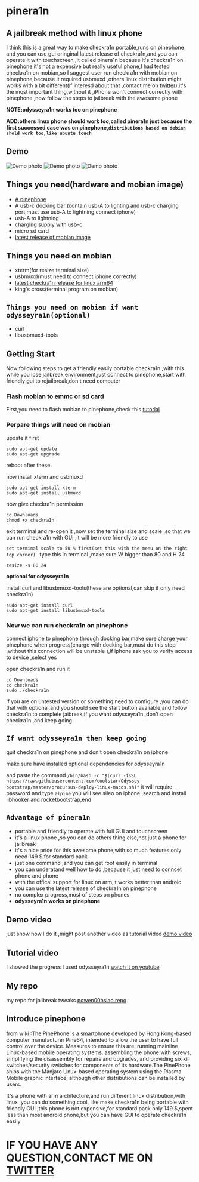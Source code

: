 # pinera1n
## A jailbreak method with linux phone 

I think this is a great way to make checkra1n portable,runs on pinephone and you can use gui  oringinal latest release of checkra1n,and you can operate it with touchscreen ,It called pinera1n because it's checkra1n on pinephone,it's not a expensive but really useful phone,I had tested checkra1n on mobian,so I suggest user run checkra1n with mobian on pinephone,because it required usbmuxd ,others linux distribution might works with a bit different(if interesd about that ,contact me on [twitter](https://twitter.com/powen00hsiao)),it's the most important thing,without it ,iPhone won't connect correctly with pinephone ,now follow the steps to jailbreak with the awesome phone 

**NOTE:odysseyra1n works too on pinephone**

**ADD:others linux phone should work too,called pinera1n just because the first successed case was on pinephone,`distributions based on debian shold work too,like ubuntu touch`**

## Demo 
![Demo photo][1]
![Demo photo][2]
![Demo photo][3]

## Things you need(hardware and mobian image)
- [A pinephone](https://www.pine64.org/pinephone/)
- A usb-c docking bar (contain usb-A to lighting and usb-c charging port,must use usb-A to lightning connect iphone)
- usb-A to lightning
- charging supply with usb-c
- micro sd card 
- [latest release of mobian image](https://mobian-project.org)

## Things you need on mobian
- xterm(for resize terminal size)
- usbmuxd(must need to connect iphone correctly)
- [latest checkra1n release for linux arm64](https://checkra.in)
- king's cross(terminal program on mobian)

## `Things you need on mobian if want odysseyra1n(optional)`
- curl
- libusbmuxd-tools

## Getting  Start

Now following steps to get a friendly easily portable checkra1n ,with this while you lose jailbreak environment,just connect to pinephone,start with friendly gui to rejailbreak,don't need computer 

### Flash mobian to emmc or sd card 

First,you need to flash mobian to pinephone,check this [tutorial](https://wiki.pine64.org/wiki/PinePhone_Installation_Instructions)

### Perpare things will need on mobian

update it first 
```
sudo apt-get update
sudo apt-get upgrade
```
reboot after these 

now install xterm and usbmuxd 
```
sudo apt-get install xterm
sudo apt-get install usbmuxd
```
now give checkra1n permission
```
cd Downloads
chmod +x checkra1n
```
exit terminal and re-open it ,now set the terminal size and scale ,so that we can run checkra1n with GUI ,it will be more friendly to use 

`set terminal scale to 50 % first(set this with the menu on the right top corner) `
type this in terminal ,make sure W bigger than 80 and H 24
```
resize -s 80 24
```
**optional for odysseyra1n**

install curl and libusbmuxd-tools(these are optional,can skip if only need checkra1n)
```
sudo apt-get install curl
sudo apt-get install libusbmuxd-tools
```

### Now we can run checkra1n on pinephone 
connect iphone to pinephone through docking bar,make sure charge your pinephone when progress(charge with docking bar,must do this step ,without this connection will be unstable ),if iphone ask you to verify access to device ,select yes

open checkra1n and run it
```
cd Downloads
cd checkra1n
sudo ./checkra1n
```
if you are on untested version or something need to configure ,you can do that with optional,and you should see the start button avaliable,and follow checkra1n to complete jaibreak,if you want odysseyra1n ,don't open checkra1n ,and keep going

## `If want odysseyra1n then keep going`
quit checkra1n on pinephone and don't open checkra1n on iphone

make sure have installed optional dependencies for odysseyra1n

and paste the command
`/bin/bash -c "$(curl -fsSL https://raw.githubusercontent.com/coolstar/Odyssey-bootstrap/master/procursus-deploy-linux-macos.sh)"`
it will require password and type
`alpine`
you will see sileo on iphone ,search and install libhooker and rocketbootstrap,end

## `Advantage of pinera1n`
- portable and friendly to operate with full GUI and touchscreen
- it's a linux phone ,so you can do others thing else,not just a phone for jailbreak
- it's a nice price for this awesome phone,with so much features only need 149 $ for standard pack
- just one command ,and you can get root easily in terminal
- you can underatand well how to do ,because it just need to conncet phone and phone
- with the offical support for linux on arm,it works better than android 
- you can use the latest release of checkra1n on pinephone
- no  complex progress,most of steps on phones
- **odysseyra1n works on pinephone**

## Demo video
just show how I do it ,might post another video as tutorial video
[demo video](https://www.youtube.com/watch?v=M5mNpY8a2zM)

## Tutorial video
I showed the progress I used odysseyra1n 
[watch it on youtube](https://www.youtube.com/watch?v=Ite65xLu4TE)


## My repo
my repo for jailbreak tweaks [powen00hsiao repo](https://powenn.github.io/powen00hsiao/)

## Introduce pinephone
from wiki :The PinePhone is a smartphone developed by Hong Kong-based computer manufacturer Pine64, intended to allow the user to have full control over the device. Measures to ensure this are: running mainline Linux-based mobile operating systems, assembling the phone with screws, simplifying the disassembly for repairs and upgrades, and providing six kill switches/security switches for components of its hardware.The PinePhone ships with the Manjaro Linux-based operating system using the Plasma Mobile graphic interface, although other distributions can be installed by users.

It's a phone with arm architecture,and run different linux distribution,with linux ,you can do  something cool, like make checkra1n being portable with friendly GUI ,this phone is not expensive,for standard pack only 149 $,spent less than most android phone,but you can have GUI to operate checkra1n easily

# IF YOU HAVE ANY QUESTION,CONTACT ME ON [TWITTER](https://twitter.com/powen00hsiao)

[1]:https://github.com/powenn/pinera1n/blob/main/photos/01.png
[2]:https://github.com/powenn/pinera1n/blob/main/photos/02.png
[3]:https://github.com/powenn/pinera1n/blob/main/photos/03.png

